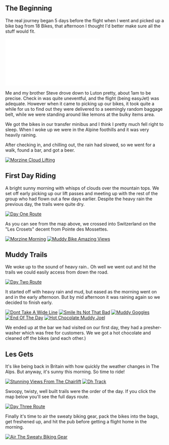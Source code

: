 <!--moml:meta
Title: 2014 Biking in Morzine
Date: 2014-08-01
Hero: mountain-range
Intro: A mountain biking trip in the Alps with my brother and some friends.
-->

## The Beginning

The real journey began 5 days before the flight when I went and picked up a bike bag from 18 Bikes, that afternoon I thought I'd better make sure all the stuff would fit.

<div class="video aspect-16-9">
    <iframe src="//player.vimeo.com/video/154241845" frameborder="0" webkitallowfullscreen mozallowfullscreen allowfullscreen></iframe>
</div>

Me and my brother Steve drove down to Luton pretty, about 1am to be precise. Check in was quite uneventful, and the flight (being easyJet) was adequate. However when it came to picking up our bikes, it took quite a while for us to find out they were delivered to a seemingly random baggage belt, while we were standing around like lemons at the bulky items area.

We got the bikes in our transfer minibus and I think I pretty much fell right to sleep. When I woke up we were in the Alpine foothills and it was very heavily raining.

After checking in, and chilling out, the rain had slowed, so we went for a walk, found a bar, and got a beer.

<div class="gallery">
    <a href="/2014-biking-in-morzine/morzine-cloud-lifting-2000.jpg"><img alt="Morzine Cloud Lifting" srcset="/2014-barcelona/morzine-cloud-lifting-400.jpg, /2014-biking-in-morzine/morzine-cloud-lifting-800.jpg 800w, /2014-biking-in-morzine/morzine-cloud-lifting-1200.jpg 1200w, /2014-biking-in-morzine/morzine-cloud-lifting-1600.jpg 1600w, /2014-biking-in-morzine/morzine-cloud-lifting-2000.jpg 2000w" src="/2014-biking-in-morzine/morzine-cloud-lifting-400.jpg"></a>
</div>

## First Day Riding

A bright sunny morning with whisps of clouds over the mountain tops. We set off early picking up our lift passes and meeting up with the rest of the group who had flown out a few days earlier. Despite the heavy rain the previous day, the trails were quite dry.

<a href="https://www.strava.com/activities/179193022" rel="noopener noreferrer" target="_blank"><a href="/2014-biking-in-morzine/day-one-route-2000.jpg"><img alt="Day One Route" srcset="/2014-barcelona/day-one-route-400.jpg, /2014-biking-in-morzine/day-one-route-800.jpg 800w, /2014-biking-in-morzine/day-one-route-1200.jpg 1200w, /2014-biking-in-morzine/day-one-route-1600.jpg 1600w, /2014-biking-in-morzine/day-one-route-2000.jpg 2000w" src="/2014-biking-in-morzine/day-one-route-400.jpg"></a></a>

As you can see from the map above, we crossed into Switzerland on the "Les Crosets" decent from Pointe des Mossettes.

<div class="gallery">
    <a href="/2014-biking-in-morzine/morzine-morning-2000.jpg"><img alt="Morzine Morning" srcset="/2014-barcelona/morzine-morning-400.jpg, /2014-biking-in-morzine/morzine-morning-800.jpg 800w, /2014-biking-in-morzine/morzine-morning-1200.jpg 1200w, /2014-biking-in-morzine/morzine-morning-1600.jpg 1600w, /2014-biking-in-morzine/morzine-morning-2000.jpg 2000w" src="/2014-biking-in-morzine/morzine-morning-400.jpg"></a>
    <a href="/2014-biking-in-morzine/muddy-bike-amazing-views-2000.jpg"><img alt="Muddy Bike Amazing Views" srcset="/2014-barcelona/muddy-bike-amazing-views-400.jpg, /2014-biking-in-morzine/muddy-bike-amazing-views-800.jpg 800w, /2014-biking-in-morzine/muddy-bike-amazing-views-1200.jpg 1200w, /2014-biking-in-morzine/muddy-bike-amazing-views-1600.jpg 1600w, /2014-biking-in-morzine/muddy-bike-amazing-views-2000.jpg 2000w" src="/2014-biking-in-morzine/muddy-bike-amazing-views-400.jpg"></a>
</div>

## Muddy Trails

We woke up to the sound of heavy rain.. Oh well we went out and hit the trails we could easily access from down the road.

<a href="https://www.strava.com/activities/179611278" rel="noopener noreferrer" target="_blank"><a href="/2014-biking-in-morzine/day-two-route-2000.jpg"><img alt="Day Two Route" srcset="/2014-barcelona/day-two-route-400.jpg, /2014-biking-in-morzine/day-two-route-800.jpg 800w, /2014-biking-in-morzine/day-two-route-1200.jpg 1200w, /2014-biking-in-morzine/day-two-route-1600.jpg 1600w, /2014-biking-in-morzine/day-two-route-2000.jpg 2000w" src="/2014-biking-in-morzine/day-two-route-400.jpg"></a></a>

It started off with heavy rain and mud, but eased as the morning went on and in the early afternoon. But by mid afternoon it was raining again so we decided to finish early.

<div class="gallery">
    <a href="/2014-biking-in-morzine/dont-take-a-wide-line-2000.jpg"><img alt="Dont Take A Wide Line" srcset="/2014-barcelona/dont-take-a-wide-line-400.jpg, /2014-biking-in-morzine/dont-take-a-wide-line-800.jpg 800w, /2014-biking-in-morzine/dont-take-a-wide-line-1200.jpg 1200w, /2014-biking-in-morzine/dont-take-a-wide-line-1600.jpg 1600w, /2014-biking-in-morzine/dont-take-a-wide-line-2000.jpg 2000w" src="/2014-biking-in-morzine/dont-take-a-wide-line-400.jpg"></a>
    <a href="/2014-biking-in-morzine/smile-its-not-that-bad-2000.jpg"><img alt="Smile Its Not That Bad" srcset="/2014-barcelona/smile-its-not-that-bad-400.jpg, /2014-biking-in-morzine/smile-its-not-that-bad-800.jpg 800w, /2014-biking-in-morzine/smile-its-not-that-bad-1200.jpg 1200w, /2014-biking-in-morzine/smile-its-not-that-bad-1600.jpg 1600w, /2014-biking-in-morzine/smile-its-not-that-bad-2000.jpg 2000w" src="/2014-biking-in-morzine/smile-its-not-that-bad-400.jpg"></a>
    <a href="/2014-biking-in-morzine/muddy-goggles-2000.jpg"><img alt="Muddy Goggles" srcset="/2014-barcelona/muddy-goggles-400.jpg, /2014-biking-in-morzine/muddy-goggles-800.jpg 800w, /2014-biking-in-morzine/muddy-goggles-1200.jpg 1200w, /2014-biking-in-morzine/muddy-goggles-1600.jpg 1600w, /2014-biking-in-morzine/muddy-goggles-2000.jpg 2000w" src="/2014-biking-in-morzine/muddy-goggles-400.jpg"></a>
    <a href="/2014-biking-in-morzine/end-of-the-day-2000.jpg"><img alt="End Of The Day" srcset="/2014-barcelona/end-of-the-day-400.jpg, /2014-biking-in-morzine/end-of-the-day-800.jpg 800w, /2014-biking-in-morzine/end-of-the-day-1200.jpg 1200w, /2014-biking-in-morzine/end-of-the-day-1600.jpg 1600w, /2014-biking-in-morzine/end-of-the-day-2000.jpg 2000w" src="/2014-biking-in-morzine/end-of-the-day-400.jpg"></a>
    <a href="/2014-biking-in-morzine/hot-chocolate-muddy-joel-2000.jpg"><img alt="Hot Chocolate Muddy Joel" srcset="/2014-barcelona/hot-chocolate-muddy-joel-400.jpg, /2014-biking-in-morzine/hot-chocolate-muddy-joel-800.jpg 800w, /2014-biking-in-morzine/hot-chocolate-muddy-joel-1200.jpg 1200w, /2014-biking-in-morzine/hot-chocolate-muddy-joel-1600.jpg 1600w, /2014-biking-in-morzine/hot-chocolate-muddy-joel-2000.jpg 2000w" src="/2014-biking-in-morzine/hot-chocolate-muddy-joel-400.jpg"></a>
</div>

We ended up at the bar we had visited on our first day, they had a presher-washer which was free for customers. We we got a hot chocolate and cleaned off the bikes (and each other.)

## Les Gets

It's like being back in Britain with how quickly the weather changes in The Alps. But anyway, it's sunny this morning. So time to ride!

<div class="gallery">
    <a href="/2014-biking-in-morzine/stunning-views-from-the-chairlift-2000.jpg"><img alt="Stunning Views From The Chairlift" srcset="/2014-barcelona/stunning-views-from-the-chairlift-400.jpg, /2014-biking-in-morzine/stunning-views-from-the-chairlift-800.jpg 800w, /2014-biking-in-morzine/stunning-views-from-the-chairlift-1200.jpg 1200w, /2014-biking-in-morzine/stunning-views-from-the-chairlift-1600.jpg 1600w, /2014-biking-in-morzine/stunning-views-from-the-chairlift-2000.jpg 2000w" src="/2014-biking-in-morzine/stunning-views-from-the-chairlift-400.jpg"></a>
    <a href="/2014-biking-in-morzine/dh-track-2000.jpg"><img alt="Dh Track" srcset="/2014-barcelona/dh-track-400.jpg, /2014-biking-in-morzine/dh-track-800.jpg 800w, /2014-biking-in-morzine/dh-track-1200.jpg 1200w, /2014-biking-in-morzine/dh-track-1600.jpg 1600w, /2014-biking-in-morzine/dh-track-2000.jpg 2000w" src="/2014-biking-in-morzine/dh-track-400.jpg"></a>
</div>

Swoopy, twisty, well built trails were the order of the day. If you click the map below you'll see the full days route.

<a href="https://www.strava.com/activities/180093602" rel="noopener noreferrer" target="_blank"><a href="/2014-biking-in-morzine/day-three-route-2000.jpg"><img alt="Day Three Route" srcset="/2014-barcelona/day-three-route-400.jpg, /2014-biking-in-morzine/day-three-route-800.jpg 800w, /2014-biking-in-morzine/day-three-route-1200.jpg 1200w, /2014-biking-in-morzine/day-three-route-1600.jpg 1600w, /2014-biking-in-morzine/day-three-route-2000.jpg 2000w" src="/2014-biking-in-morzine/day-three-route-400.jpg"></a></a>

Finally it's time to air the sweaty biking gear, pack the bikes into the bags, get freshened up, and hit the pub before getting a flight home in the morning.

<div class="gallery">
    <a href="/2014-biking-in-morzine/air-the-sweaty-biking-gear-2000.jpg"><img alt="Air The Sweaty Biking Gear" srcset="/2014-barcelona/air-the-sweaty-biking-gear-400.jpg, /2014-biking-in-morzine/air-the-sweaty-biking-gear-800.jpg 800w, /2014-biking-in-morzine/air-the-sweaty-biking-gear-1200.jpg 1200w, /2014-biking-in-morzine/air-the-sweaty-biking-gear-1600.jpg 1600w, /2014-biking-in-morzine/air-the-sweaty-biking-gear-2000.jpg 2000w" src="/2014-biking-in-morzine/air-the-sweaty-biking-gear-400.jpg"></a>
</div>
